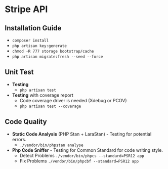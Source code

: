 # Stripe API

## Installation Guide
- `composer install`
- `php artisan key:generate`
- `chmod -R 777 storage bootstrap/cache`
- `php artisan migrate:fresh --seed --force`

## Unit Test
- **Testing**
    - `php artisan test`
- **Testing** with coverage report
  - Code coverage driver is needed (Xdebug or PCOV)
  - `php artisan test --coverage`

## Code Quality
- **Static Code Analysis** (PHP Stan + LaraStan) - Testing for potential errors.
    - `./vendor/bin/phpstan analyse`
- **Php Code Sniffer** - Testing for Common Standard for code writing style.
    - Detect Problems `./vendor/bin/phpcs --standard=PSR12 app`
    - Fix Problems `./vendor/bin/phpcbf --standard=PSR12 app`

